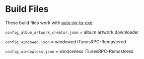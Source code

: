 # Build Files
These build files work with [auto-py-to-exe](https://pypi.org/project/auto-py-to-exe/).


```config_album_artwork_creator.json``` = album artwork downloader

```config_windowed.json```              = windowed iTunesRPC-Remastered

```config_windowless.json```            = windowless iTunesRPC-Remastered
